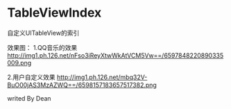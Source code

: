 TableViewIndex
==============

自定义UITableView的索引

效果图：
1.QQ音乐的效果
http://img1.ph.126.net/nFso3iReyXtwWkAtVCM5Vw==/6597848220890335009.png

2.用户自定义效果
http://img1.ph.126.net/mbq32V-BuO00jAS3MzAZWQ==/6598157183657517382.png


writed By Dean
